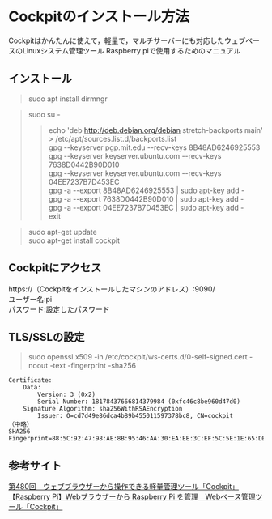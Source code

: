 # Cockpitのインストール方法
Cockpitはかんたんに使えて，軽量で，マルチサーバーにも対応したウェブベースのLinuxシステム管理ツール
Raspberry piで使用するためのマニュアル

## インストール
> sudo apt install dirmngr

> sudo su -   
>> echo 'deb http://deb.debian.org/debian stretch-backports main' > /etc/apt/sources.list.d/backports.list   
>> gpg --keyserver pgp.mit.edu --recv-keys 8B48AD6246925553   
>> gpg --keyserver keyserver.ubuntu.com --recv-keys 7638D0442B90D010   
>> gpg --keyserver keyserver.ubuntu.com --recv-keys 04EE7237B7D453EC   
>> gpg -a --export 8B48AD6246925553 | sudo apt-key add -   
>> gpg -a --export 7638D0442B90D010 | sudo apt-key add -   
>> gpg -a --export 04EE7237B7D453EC | sudo apt-key add -   
>> exit

> sudo apt-get update   
> sudo apt-get install cockpit   

## Cockpitにアクセス
https://（Cockpitをインストールしたマシンのアドレス）:9090/   
ユーザー名:pi   
パスワード:設定したパスワード   

## TLS/SSLの設定
> sudo openssl x509 -in /etc/cockpit/ws-certs.d/0-self-signed.cert -noout -text -fingerprint -sha256
~~~
Certificate:
    Data:
        Version: 3 (0x2)
        Serial Number: 18178437666814379984 (0xfc46c8be960d47d0)
    Signature Algorithm: sha256WithRSAEncryption
        Issuer: O=cd7d49e86dca4b89b455011597378bc8, CN=cockpit
（中略）
SHA256 Fingerprint=88:5C:92:47:98:AE:8B:95:46:AA:30:EA:EE:3C:EF:5C:5E:1E:65:DE:AC:B7:19:9A:B8:F1:E4:9C:A1:79:6B:38

~~~

## 参考サイト
[第480回　ウェブブラウザーから操作できる軽量管理ツール「Cockpit」](https://gihyo.jp/admin/serial/01/ubuntu-recipe/0480?page=1)   
[【Raspberry Pi】Webブラウザーから Raspberry Pi を管理　Webベース管理ツール「Cockpit」](https://www.startpassion.life/entry/2019/08/30/221549)
